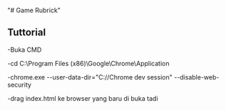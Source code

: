 "# Game Rubrick" 

## Tuttorial
-Buka CMD

-cd C:\Program Files (x86)\Google\Chrome\Application

-chrome.exe --user-data-dir="C://Chrome dev session" --disable-web-security

-drag index.html ke browser yang baru di buka tadi
